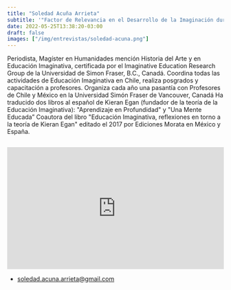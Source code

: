 ```yaml
---
title: "Soledad Acuña Arrieta"
subtitle: '"Factor de Relevancia en el Desarrollo de la Imaginación durante la Primera Infancia"'
date: 2022-05-25T13:38:20-03:00
draft: false
images: ["/img/entrevistas/soledad-acuna.png"]
---
```


Periodista, Magíster en Humanidades mención Historia del Arte y en Educación Imaginativa, certificada por el Imaginative Education Research Group de la Universidad de Simon Fraser, B.C., Canadá.
Coordina todas las actividades de Educación Imaginativa en Chile, realiza posgrados y capacitación a profesores. Organiza cada año una pasantía con Profesores de Chile y México en la Universidad Simón Fraser de Vancouver, Canadá
Ha traducido dos libros al español de Kieran Egan (fundador de la teoría de la Educación Imaginativa): "Aprendizaje en Profundidad" y "Una Mente Educada”
Coautora del libro "Educación Imaginativa, reflexiones en torno a la teoría de Kieran Egan" editado el 2017 por Ediciones Morata en México y España.

<div style="margin-top:2em"></div>
<div style="padding:56.25% 0 0 0;position:relative;"><iframe src="https://player.vimeo.com/video/744596900?h=b87276f70e&amp;badge=0&amp;autopause=0&amp;player_id=0&amp;app_id=58479" frameborder="0" allow="autoplay; fullscreen; picture-in-picture" allowfullscreen style="position:absolute;top:0;left:0;width:100%;height:100%;" title="ENTREVISTA  ALARBOL&amp;Iacute;                      Soldad Acu&amp;ntilde;a"></iframe></div><script src="https://player.vimeo.com/api/player.js"></script>
<div style="margin-bottom:1em"></div>

- soledad.acuna.arrieta@gmail.com 




